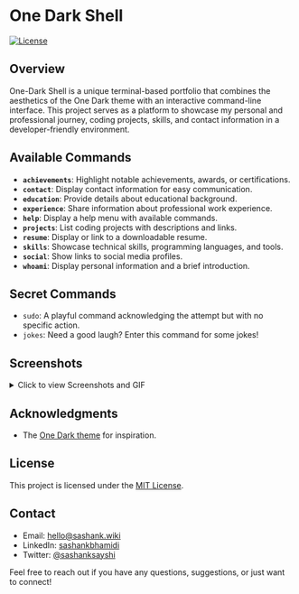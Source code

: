 # One Dark Shell

[![License](https://img.shields.io/badge/license-MIT-blue.svg)](LICENSE)

## Overview

One-Dark Shell is a unique terminal-based portfolio that combines the aesthetics of the One Dark theme with an interactive command-line interface. This project serves as a platform to showcase my personal and professional journey, coding projects, skills, and contact information in a developer-friendly environment.

## Available Commands

- **`achievements`**: Highlight notable achievements, awards, or certifications.
- **`contact`**: Display contact information for easy communication.
- **`education`**: Provide details about educational background.
- **`experience`**: Share information about professional work experience.
- **`help`**: Display a help menu with available commands.
- **`projects`**: List coding projects with descriptions and links.
- **`resume`**: Display or link to a downloadable resume.
- **`skills`**: Showcase technical skills, programming languages, and tools.
- **`social`**: Show links to social media profiles.
- **`whoami`**: Display personal information and a brief introduction.

## Secret Commands

- `sudo`: A playful command acknowledging the attempt but with no specific action.
- `jokes`: Need a good laugh? Enter this command for some jokes!

## Screenshots

<details>
  <summary>Click to view Screenshots and GIF</summary>

  <!-- ![Screenshot](images/screenshot.png) -->
  ![GIF](images/screenshot.gif)

</details>

## Acknowledgments

- The [One Dark theme](https://github.com/atom/one-dark-syntax) for inspiration.

## License

This project is licensed under the [MIT License](LICENSE).

## Contact

- Email: [hello@sashank.wiki](mailto:hello@sashank.wiki)
- LinkedIn: [sashankbhamidi](https://www.linkedin.com/in/sashankbhamidi/)
- Twitter: [@sashanksayshi](https://twitter.com/sashanksayshi)

Feel free to reach out if you have any questions, suggestions, or just want to connect!
